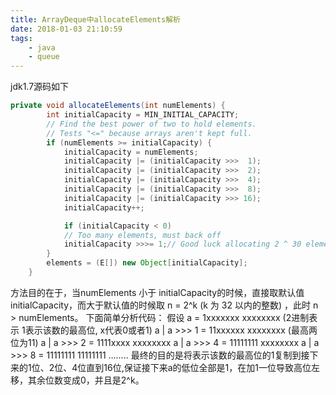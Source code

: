 ```yaml
---
title: ArrayDeque中allocateElements解析
date: 2018-01-03 21:10:59
tags:
	- java
	- queue
---
```

jdk1.7源码如下

<!-- more -->

```java
private void allocateElements(int numElements) {
        int initialCapacity = MIN_INITIAL_CAPACITY;
        // Find the best power of two to hold elements.
        // Tests "<=" because arrays aren't kept full.
        if (numElements >= initialCapacity) {
            initialCapacity = numElements;
            initialCapacity |= (initialCapacity >>>  1);
            initialCapacity |= (initialCapacity >>>  2);
            initialCapacity |= (initialCapacity >>>  4);
            initialCapacity |= (initialCapacity >>>  8);
            initialCapacity |= (initialCapacity >>> 16);
            initialCapacity++;

            if (initialCapacity < 0)   
            // Too many elements, must back off
            initialCapacity >>>= 1;// Good luck allocating 2 ^ 30 elements
        }
        elements = (E[]) new Object[initialCapacity];
    }
```

<!-- more -->

方法目的在于，当numElements 小于 initialCapacity的时候，直接取默认值 initialCapacity，而大于默认值的时候取 n = 2^k (k 为 32 以内的整数) ，此时 n > numElements。
下面简单分析代码：
假设 a = 1xxxxxxx xxxxxxxx  (2进制表示 1表示该数的最高位, x代表0或者1)
a | a >>> 1    =  11xxxxxx xxxxxxxx  (最高两位为11)
a | a >>> 2    =  1111xxxx xxxxxxxx
a | a >>> 4    =  11111111 xxxxxxxx
a | a >>> 8    =  11111111 11111111
……..
最终的目的是将表示该数的最高位的1复制到接下来的1位、2位、4位直到16位,保证接下来a的低位全部是1，在加1一位导致高位左移，其余位数变成0，并且是2^k。